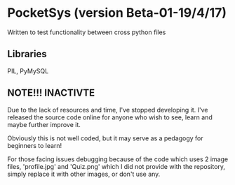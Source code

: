 # PocketSys (version Beta-01-19/4/17)
Written to test functionality between cross python files

## Libraries
PIL, PyMySQL

## NOTE!!! INACTIVTE
Due to the lack of resources and time, I've stopped developing it. I've released the source code online for anyone who wish to see, learn and maybe further improve it.

Obviously this is not well coded, but it may serve as a pedagogy for beginners to learn!

For those facing issues debugging because of the code which uses 2 image files, 'profile.jpg' and 'Quiz.png' which I did not provide with the repository, simply replace it with other images, or don't use any.
